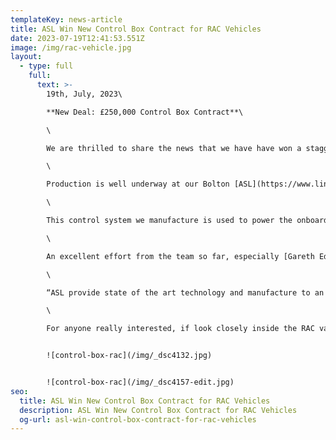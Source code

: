 ```yaml
---
templateKey: news-article
title: ASL Win New Control Box Contract for RAC Vehicles
date: 2023-07-19T12:41:53.551Z
image: /img/rac-vehicle.jpg
layout:
  - type: full
    full:
      text: >-
        1﻿9th, July, 2023\

        **New Deal: £250,000 Control Box Contract**\

        \

        W﻿e are thrilled to share the news that we have have won a staggering quarter of a million pound 12-month contract with RAC vehicles.\

        \

        Production is well underway at our Bolton [ASL](https://www.linkedin.com/company/asl-bolton/) factory and the guys are hard at work to fulfill the high-volume order of 800 [control boxes & wiring harness assemblies](https://www.assembly-solutions.com/control-panels).\

        \

        This control system we manufacture is used to power the onboard winch that assists in the deployment and vehicle loading, enabling a vehicle to be towed away within 10 minutes of arriving at the scene.\

        \

        An excellent effort from the team so far, especially [Gareth Edwards](https://www.linkedin.com/in/ACoAAB1xCsQB4aM-Utvd2j-UTEgPDcro75j94K0), [Phil Beales](https://www.linkedin.com/in/ACoAAAt9tJYBwFmjFf4RGy6qzGMvpDOzdWJcxBw) & [joao jorge](https://www.linkedin.com/in/ACoAABdKJlUBunUDdmvsP-CS9Ismce8r0y-zCXg), and great to hear some positive feedback from the customer:\

        \

        “ASL provide state of the art technology and manufacture to an unprecedented quality. They are a pleasure to deal with, always quick to communicate and competitively priced.”\

        \

        For anyone really interested, if look closely inside the RAC van top left, you will see our control box & wiring assembly.


        ![control-box-rac](/img/_dsc4132.jpg)


        ![control-box-rac](/img/_dsc4157-edit.jpg)
seo:
  title: ASL Win New Control Box Contract for RAC Vehicles
  description: ASL Win New Control Box Contract for RAC Vehicles
  og-url: asl-win-control-box-contract-for-rac-vehicles
---
```

